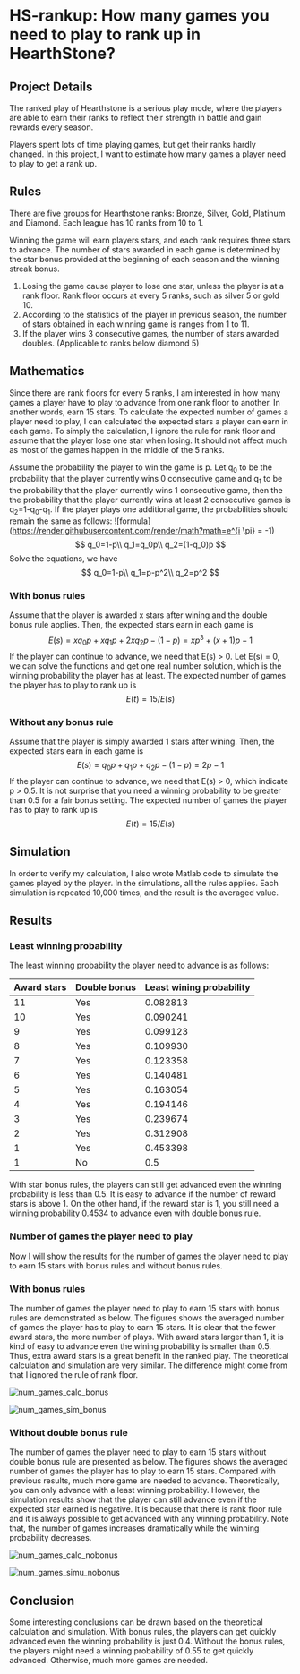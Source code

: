 # HS-rankup: How many games you need to play to rank up in HearthStone?

## Project Details

The ranked play of Hearthstone is a serious play mode, where the players are able to earn their ranks to reflect their strength in battle and gain rewards every season.

Players spent lots of time playing games, but get their ranks hardly changed. In this project, I want to estimate how many games a player need to play to get a rank up.

## Rules

There are five groups for Hearthstone ranks: Bronze, Silver, Gold, Platinum and Diamond. Each league has 10 ranks from 10 to 1.

Winning the game will earn players stars, and each rank requires three stars to advance. The number of stars awarded in each game is determined by the star bonus provided at the beginning of each season and the winning streak bonus.

1. Losing the game cause player to lose one star, unless the player is at a rank floor. Rank floor occurs at every 5 ranks, such as silver 5 or gold 10.
2. According to the statistics of the player in previous season, the number of stars obtained in each winning game is ranges from 1 to 11.
3. If the player wins 3 consecutive games, the number of stars awarded doubles. (Applicable to ranks below diamond 5)

## Mathematics

Since there are rank floors for every 5 ranks, I am interested in how many games a player have to play to advance from one rank floor to another. In another words, earn 15 stars. To calculate the expected number of games a player need to play, I can calculated the expected stars a player can earn in each game. To simply the calculation, I ignore the rule for rank floor and assume that the player lose one star when losing. It should not affect much as most of the games happen in the middle of the 5 ranks. 

Assume the probability the player to win the game is p. Let q<sub>0</sub> to be the probability that the player currently wins 0 consecutive game and q<sub>1</sub> to be the probability that the player currently wins 1 consecutive game, then the the probability that the player currently wins at least 2 consecutive games is q<sub>2</sub>=1-q<sub>0</sub>-q<sub>1</sub>. If the player plays one additional game, the probabilities should remain the same as follows:
![formula](https://render.githubusercontent.com/render/math?math=e^{i \pi} = -1)
$$
q_0=1-p\\
q_1=q_0p\\
q_2=(1-q_0)p
$$
Solve the equations, we have
$$
q_0=1-p\\
q_1=p-p^2\\
q_2=p^2
$$

### With bonus rules

Assume that the player is awarded x stars after wining and the double bonus rule applies. Then, the expected stars earn in each game is
$$
E(s) = xq_0p + xq_1p + 2xq_2p - (1-p) = xp^3 + (x+1)p - 1
$$
If the player can continue to advance, we need that E(s) > 0. Let E(s) = 0, we can solve the functions and get one real number solution, which is the winning probability the player has at least. The expected number of games the player has to play to rank up is
$$
E(t)=15/E(s)
$$

### Without any bonus rule

Assume that the player is simply awarded 1 stars after wining. Then, the expected stars earn in each game is
$$
E(s) = q_0p + q_1p + q_2p - (1-p) = 2p - 1
$$
If the player can continue to advance, we need that E(s) > 0, which indicate p > 0.5. It is not surprise that you need a winning probability to be greater than 0.5 for a fair bonus setting. The expected number of games the player has to play to rank up is
$$
E(t)=15/E(s)
$$

## Simulation

In order to verify my calculation, I also wrote Matlab code to simulate the games played by the player. In the simulations, all the rules applies. Each simulation is repeated 10,000 times, and the result is the averaged value.

## Results

### Least winning probability

The least winning probability the player need to advance is as follows:

| Award stars | Double bonus | Least wining probability |
| ----------- | ------------ | ------------------------ |
| 11          | Yes          | 0.082813                 |
| 10          | Yes          | 0.090241                 |
| 9           | Yes          | 0.099123                 |
| 8           | Yes          | 0.109930                 |
| 7           | Yes          | 0.123358                 |
| 6           | Yes          | 0.140481                 |
| 5           | Yes          | 0.163054                 |
| 4           | Yes          | 0.194146                 |
| 3           | Yes          | 0.239674                 |
| 2           | Yes          | 0.312908                 |
| 1           | Yes          | 0.453398                 |
| 1           | No           | 0.5                      |

With star bonus rules, the players can still get advanced even the winning probability is less than 0.5. It is easy to advance if the number of reward stars is above 1. On the other hand, if the reward star is 1, you still need a winning probability 0.4534 to advance even with double bonus rule.

### Number of games the player need to play

Now I will show the results for the number of games the player need to play to earn 15 stars with bonus rules and without bonus rules.

### With bonus rules

The number of games the player need to play to earn 15 stars with bonus rules are demonstrated as below. The figures shows the averaged number of games the player has to play to earn 15 stars. It is clear that the fewer award stars, the more number of plays. With award stars larger than 1, it is kind of easy to advance even the wining probability is smaller than 0.5. Thus, extra award stars is a great benefit in the ranked play. The theoretical calculation and simulation are very similar. The difference might come from that I ignored the rule of rank floor.

![num_games_calc_bonus](HS-rankup/plot/num_games_calc_bonus.png)

![num_games_sim_bonus](HS-rankup/plot/num_games_sim_bonus.png)

### Without double bonus rule

The number of games the player need to play to earn 15 stars without double bonus rule are presented as below. The figures shows the averaged number of games the player has to play to earn 15 stars. Compared with previous results, much more game are needed to advance. Theoretically, you can only advance with a least winning probability. However, the simulation results show that the player can still advance even if the expected star earned is negative. It is because that there is rank floor rule and it is always possible to get advanced with any winning probability. Note that, the number of games increases dramatically while the winning probability decreases.

![num_games_calc_nobonus](HS-rankup/plot/num_games_calc_nobonus.png)

![num_games_simu_nobonus](HS-rankup/plot/num_games_simu_nobonus.png)

## Conclusion

Some interesting conclusions can be drawn based on the theoretical calculation and simulation. With bonus rules, the players can get quickly advanced even the winning probability is just 0.4. Without the bonus rules, the players might need a winning probability of 0.55 to get quickly advanced. Otherwise, much more games are needed.
